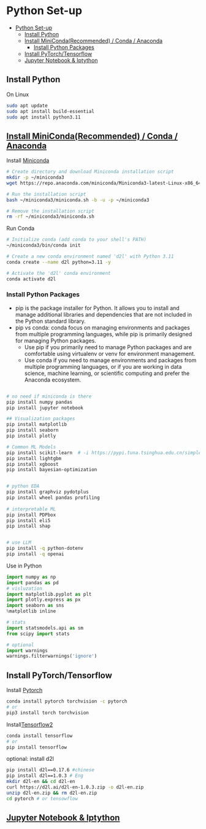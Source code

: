 
# Python Set-up

- [Python Set-up](#python-set-up)
  - [Install Python](#install-python)
  - [Install MiniConda(Recommended) / Conda / Anaconda](#install-minicondarecommended--conda--anaconda)
    - [Install Python Packages](#install-python-packages)
  - [Install PyTorch/Tensorflow](#install-pytorchtensorflow)
  - [Jupyter Notebook \& Iptython](#jupyter-notebook--iptython)

## Install Python
On Linux

```bash
sudo apt update
sudo apt install build-essential
sudo apt install python3.11

```


## [Install MiniConda(Recommended) / Conda / Anaconda](https://towardsdatascience.com/managing-project-specific-environments-with-conda-b8b50aa8be0e)

Install [Miniconda](https://docs.anaconda.com/free/miniconda/)

```bash
# Create directory and download Miniconda installation script
mkdir -p ~/miniconda3
wget https://repo.anaconda.com/miniconda/Miniconda3-latest-Linux-x86_64.sh -O ~/miniconda3/miniconda.sh

# Run the installation script
bash ~/miniconda3/miniconda.sh -b -u -p ~/miniconda3

# Remove the installation script
rm -rf ~/miniconda3/miniconda.sh

```

Run Conda

```bash
# Initialize conda (add conda to your shell's PATH)
~/miniconda3/bin/conda init

# Create a new conda environment named 'd2l' with Python 3.11
conda create --name d2l python=3.11 -y

# Activate the 'd2l' conda environment
conda activate d2l

```

### Install Python Packages

- pip is the package installer for Python. It allows you to install and manage additional libraries and dependencies that are not included in the Python standard library. 
- pip vs conda: conda focus on managing environments and packages from multiple programming languages, while pip is primarily designed for managing Python packages.
  - Use pip if you primarily need to manage Python packages and are comfortable using virtualenv or venv for environment management.
  - Use conda if you need to manage environments and packages from multiple programming languages, or if you are working in data science, machine learning, or scientific computing and prefer the Anaconda ecosystem.


```bash

# no need if miniconda is there
pip install numpy pandas
pip install jupyter notebook

## Visualization packages
pip install matplotlib
pip install seaborn
pip install plotly

# Common ML Models
pip install scikit-learn  # -i https://pypi.tuna.tsinghua.edu.cn/simple
pip install lightgbm
pip install xgboost
pip install bayesian-optimization


# python EDA
pip install graphviz pydotplus
pip install wheel pandas profiling 
 
# interpretable ML
pip install PDPbox
pip install eli5
pip install shap


# use LLM
pip install -q python-dotenv
pip install -q openai

```

Use in Python

```python
import numpy as np
import pandas as pd
# visluzation
import matplotlib.pyplot as plt
import plotly.express as px
import seaborn as sns
%matplotlib inline

# stats
import statsmodels.api as sm
from scipy import stats

# optional
import warnings
warnings.filterwarnings('ignore')
```

## Install PyTorch/Tensorflow

Install [Pytorch](https://pytorch.org/get-started/locally/#anaconda)

```bash
conda install pytorch torchvision -c pytorch
# or 
pip3 install torch torchvision
```

Install[Tensorflow2](https://www.tensorflow.org/install)

```bash
conda install tensorflow
# or
pip install tensorflow
```

optional: install d2l

```bash
pip install d2l==0.17.6 #chinese
pip install d2l==1.0.3 # Eng
mkdir d2l-en && cd d2l-en
curl https://d2l.ai/d2l-en-1.0.3.zip -o d2l-en.zip
unzip d2l-en.zip && rm d2l-en.zip
cd pytorch # or tensowflow

```

## [Jupyter Notebook & Iptython](ipython-and-jupyter-notebook.md)